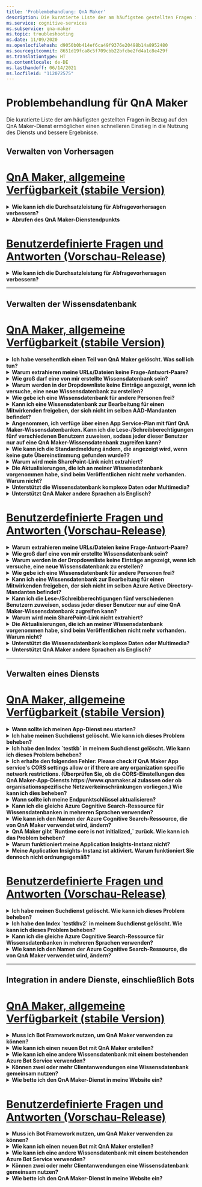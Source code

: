 ```yaml
---
title: 'Problembehandlung: QnA Maker'
description: Die kuratierte Liste der am häufigsten gestellten Fragen in Bezug auf den QnA Maker-Dienst ermöglichen einen schnelleren Einstieg in die Nutzung des Diensts und bessere Ergebnisse.
ms.service: cognitive-services
ms.subservice: qna-maker
ms.topic: troubleshooting
ms.date: 11/09/2020
ms.openlocfilehash: d9050b0b414ef6ca49f9376e20498b14a8952480
ms.sourcegitcommit: 8651d19fca8c5f709cbb22bfcbe2fd4a1c8e429f
ms.translationtype: HT
ms.contentlocale: de-DE
ms.lasthandoff: 06/14/2021
ms.locfileid: "112072575"
---
```

# <a name="troubleshooting-for-qna-maker"></a>Problembehandlung für QnA Maker

Die kuratierte Liste der am häufigsten gestellten Fragen in Bezug auf den QnA Maker-Dienst ermöglichen einen schnelleren Einstieg in die Nutzung des Diensts und bessere Ergebnisse.

<a name="how-to-get-the-qnamaker-service-hostname"></a>

## <a name="manage-predictions"></a>Verwalten von Vorhersagen

# <a name="qna-maker-ga-stable-release"></a>[QnA Maker, allgemeine Verfügbarkeit (stabile Version)](#tab/v1)

<details>
<summary><b>Wie kann ich die Durchsatzleistung für Abfragevorhersagen verbessern?</b></summary>

**Antwort:** Probleme bei der Durchsatzleistung weisen darauf hin, dass Sie sowohl für Ihren App-Dienst als auch für die Cognitive Search-Instsanz zentral hochskalieren müssen. Fügen Sie Ihrer Cognitive Search-Instanz ggf. ein Replikat hinzu, um die Leistung zu verbessern.

[Hier](Concepts/azure-resources.md) finden Sie weitere Informationen zu Tarifen.
</details>

<details>
<summary><b>Abrufen des QnA Maker-Dienstendpunkts</b></summary>

**Antwort:** Der QnA Maker-Dienstendpunkt ist beim Debuggen hilfreich, wenn Sie sich an den QnA Maker-Support oder UserVoice wenden. Der Endpunkt ist eine URL mit folgendem Format: `https://your-resource-name.azurewebsites.net`.

1. Wechseln Sie im [Azure-Portal](https://portal.azure.com) zu Ihrem QnA Maker-Dienst (Ressourcengruppe).

    ![QnA Maker-Ressourcengruppe im Azure-Portal](./media/qnamaker-how-to-troubleshoot/qnamaker-azure-resourcegroup.png)

1. Wählen Sie die der QnA Maker-Ressource zugeordnete App Service-Instanz aus. Normalerweise sind die Namen identisch.

     ![Auswählen von QnA Maker App Service](./media/qnamaker-how-to-troubleshoot/qnamaker-azure-appservice.png)

1. Sie finden die Endpunkt-URL im Abschnitt „Übersicht“.

    ![QnA Maker-Endpunkt](./media/qnamaker-how-to-troubleshoot/qnamaker-azure-gethostname.png)

</details>

# <a name="custom-question-answering-preview-release"></a>[Benutzerdefinierte Fragen und Antworten (Vorschau-Release)](#tab/v2)

<details>
<summary><b>Wie kann ich die Durchsatzleistung für Abfragevorhersagen verbessern?</b></summary>

**Antwort:** Probleme bei der Durchsatzleistung weisen darauf hin, dass Sie Ihre Cognitive Search-Instanz hochskalieren müssen. Fügen Sie Ihrer Cognitive Search-Instanz ggf. ein Replikat hinzu, um die Leistung zu verbessern.

[Hier](Concepts/azure-resources.md) finden Sie weitere Informationen zu Tarifen.
</details>

---

## <a name="manage-the-knowledge-base"></a>Verwalten der Wissensdatenbank

# <a name="qna-maker-ga-stable-release"></a>[QnA Maker, allgemeine Verfügbarkeit (stabile Version)](#tab/v1)

<details>
<summary><b>Ich habe versehentlich einen Teil von QnA Maker gelöscht. Was soll ich tun?</b></summary>

**Antwort:** Löschen Sie keine der Azure-Dienste, die zusammen mit der QnA Maker-Ressource erstellt wurden, wie Search oder Web-App. Diese sind erforderlich, damit QnA Maker funktioniert. Wenn Sie einen dieser Dienste löschen, funktioniert QnA Maker nicht mehr richtig.

Alle Löschvorgänge sind endgültig, dazu gehört auch das Löschen von Frage/Antwort-Paaren, Dateien, URLs, benutzerdefinierten Fragen und Antworten, Wissensdatenbanken oder Azure-Ressourcen. Stellen Sie sicher, dass Sie Ihre Wissensdatenbank von der Seite **Einstellungen** exportieren, bevor Sie Teile der Wissensdatenbank löschen.

</details>

<details>
<summary><b>Warum extrahieren meine URLs/Dateien keine Frage-Antwort-Paare?</b></summary>

**Antwort:** Es ist möglich, dass QnA Maker einige Frage-und-Antwort-Inhalte (Question and Answer, QnA) aus gültigen FAQ-URLs nicht automatisch extrahieren kann. In solchen Fällen können Sie den QnA-Inhalt in eine TXT-Datei einfügen und prüfen, ob das Tool diesen Inhalt erfassen kann. Alternativ dazu können Sie Ihrer Wissensdatenbank über das [QnA Maker-Portal](https://qnamaker.ai) redaktionell Inhalte hinzufügen.

</details>

<details>
<summary><b>Wie groß darf eine von mir erstellte Wissensdatenbank sein?</b></summary>

**Antwort:** Die Größe der Wissensdatenbank hängt von der beim Erstellen des QnA Maker-Diensts ausgewählten SKU für Azure Search ab. Ausführlichere Informationen finden Sie [hier](./concepts/azure-resources.md).

</details>

<details>
<summary><b>Warum werden in der Dropdownliste keine Einträge angezeigt, wenn ich versuche, eine neue Wissensdatenbank zu erstellen?</b></summary>

**Antwort:** Sie haben noch keine QnA Maker-Dienste in Azure erstellt. Klicken Sie [hier](./How-To/set-up-qnamaker-service-azure.md), um zu erfahren, wie das funktioniert.

</details>

<details>
<summary><b>Wie gebe ich eine Wissensdatenbank für andere Personen frei?</b></summary>

**Antwort:** Die Freigabe erfolgt auf der Ebene eines QnA Maker-Diensts, was bedeutet, dass alle Wissensdatenbanken in diesem Dienst freigegeben werden. [Hier](./index.yml) finden Sie Informationen zum Zusammenarbeiten an einer Wissensdatenbank.

</details>

<details>
<summary><b>Kann ich eine Wissensdatenbank zur Bearbeitung für einen Mitwirkenden freigeben, der sich nicht im selben AAD-Mandanten befindet?</b></summary>

**Antwort:** Die Freigabe basiert auf der rollenbasierten Zugriffssteuerung von Azure (Azure RBAC). Wenn Sie _jede_ Ressource in Azure für einen anderen Benutzer freigeben können, können Sie auch QnA Maker freigeben.

</details>

<details>
<summary><b>Angenommen, ich verfüge über einen App Service-Plan mit fünf QnA Maker-Wissensdatenbanken. Kann ich die Lese-/Schreibberechtigungen fünf verschiedenen Benutzern zuweisen, sodass jeder dieser Benutzer nur auf eine QnA Maker-Wissensdatenbank zugreifen kann?</b></summary>

**Antwort:** Sie können den gesamten QnA Maker-Dienst freigeben, nicht aber einzelne Wissensdatenbanken.

</details>

<details>
<summary><b>Wie kann ich die Standardmeldung ändern, die angezeigt wird, wenn keine gute Übereinstimmung gefunden wurde??</b></summary>

**Antwort:** Die Standardmeldung ist Teil der Einstellungen in Ihrem App-Dienst.
- Wechseln Sie im Azure-Portal zu Ihrer App Service-Ressource.

![QnA Maker-App-Dienst](./media/qnamaker-faq/qnamaker-resource-list-appservice.png)
- Klicken Sie auf die Option **Einstellungen**.

![Einstellungen des QnA Maker-App-Diensts](./media/qnamaker-faq/qnamaker-appservice-settings.png)
- Ändern Sie den Wert der Einstellung **DefaultAnswer**.
- Starten Sie Ihren App-Dienst neu.

![QnA Maker-App-Dienst neu starten](./media/qnamaker-faq/qnamaker-appservice-restart.png)


</details>

<details>
<summary><b>Warum wird mein SharePoint-Link nicht extrahiert?</b></summary>

**Antwort:** Weitere Informationen finden Sie unter [Speicherorte von Datenquellen](./concepts/data-sources-and-content.md#data-source-locations).

</details>

<details>
<summary><b>Die Aktualisierungen, die ich an meiner Wissensdatenbank vorgenommen habe, sind beim Veröffentlichen nicht mehr vorhanden. Warum nicht?</b></summary>

**Antwort:** Jeder Bearbeitungsvorgang, sei es eine Tabellenaktualisierung, ein Test oder eine Änderung der Einstellungen, muss gespeichert werden, bevor die Veröffentlichung erfolgen kann. Klicken Sie nach jedem Bearbeitungsvorgang unbedingt auf die Schaltfläche **Speichern und Trainieren**.

</details>

<details>
<summary><b>Unterstützt die Wissensdatenbank komplexe Daten oder Multimedia?</b></summary>

**Antwort:**

#### <a name="multimedia-auto-extraction-for-files-and-urls"></a>Automatische Multimediaextraktion für Dateien und URLs

* URLs: eingeschränkte Konvertierungsfunktionen von HTML zu Markdown
* Dateien: nicht unterstützt

#### <a name="answer-text-in-markdown"></a>Antworttext in Markdown
Wenn die QnA-Paare in der Wissensdatenbank hinzugefügt wurden, können Sie den Markdowntext einer Antwort bearbeiten, um Links zu Medien einzufügen, die über öffentliche URLs verfügbar sind.


</details>

<details>
<summary><b>Unterstützt QnA Maker andere Sprachen als Englisch?</b></summary>

**Antwort:** Weitere Informationen hierzu finden Sie unter [Unterstützte Sprachen](./overview/language-support.md).

Wenn Sie über Inhalte in verschiedenen Sprachen verfügen, stellen Sie sicher, dass Sie für jede Sprache einen separaten Dienst erstellen.

</details>

# <a name="custom-question-answering-preview-release"></a>[Benutzerdefinierte Fragen und Antworten (Vorschau-Release)](#tab/v2)

<details>
<summary><b>Warum extrahieren meine URLs/Dateien keine Frage-Antwort-Paare?</b></summary>

**Antwort:** Es ist möglich, dass QnA Maker einige Frage-und-Antwort-Inhalte (Question and Answer, QnA) aus gültigen FAQ-URLs nicht automatisch extrahieren kann. In solchen Fällen können Sie den QnA-Inhalt in eine TXT-Datei einfügen und prüfen, ob das Tool diesen Inhalt erfassen kann. Alternativ dazu können Sie Ihrer Wissensdatenbank über das [QnA Maker-Portal](https://qnamaker.ai) redaktionell Inhalte hinzufügen.

</details>

<details>
<summary><b>Wie groß darf eine von mir erstellte Wissensdatenbank sein?</b></summary>

**Antwort:** Die Größe der Wissensdatenbank hängt von der beim Erstellen des QnA Maker-Diensts ausgewählten SKU für Azure Search ab. Ausführlichere Informationen finden Sie [hier](./concepts/azure-resources.md).

</details>

<details>
<summary><b>Warum werden in der Dropdownliste keine Einträge angezeigt, wenn ich versuche, eine neue Wissensdatenbank zu erstellen?</b></summary>

**Antwort:** Sie haben noch keine QnA Maker-Dienste in Azure erstellt. Klicken Sie [hier](./How-To/set-up-qnamaker-service-azure.md), um zu erfahren, wie das funktioniert.

</details>

<details>
<summary><b>Wie gebe ich eine Wissensdatenbank für andere Personen frei?</b></summary>

**Antwort:** Die Freigabe erfolgt auf der Ebene eines QnA Maker-Diensts, was bedeutet, dass alle Wissensdatenbanken in diesem Dienst freigegeben werden. [Hier](./index.yml) finden Sie Informationen zum Zusammenarbeiten an einer Wissensdatenbank.

</details>

<details>
<summary><b>Kann ich eine Wissensdatenbank zur Bearbeitung für einen Mitwirkenden freigeben, der sich nicht im selben Azure Active Directory-Mandanten befindet?</b></summary>

**Antwort:** Die Freigabe basiert auf der rollenbasierten Zugriffssteuerung von Azure (Azure RBAC). Wenn Sie _jede_ Ressource in Azure für einen anderen Benutzer freigeben können, können Sie auch QnA Maker freigeben.

</details>

<details>
<summary><b>Kann ich die Lese-/Schreibberechtigungen fünf verschiedenen Benutzern zuweisen, sodass jeder dieser Benutzer nur auf eine QnA Maker-Wissensdatenbank zugreifen kann?</b></summary>

**Antwort:** Sie können den gesamten QnA Maker-Dienst freigeben, nicht aber einzelne Wissensdatenbanken.

</details>

<details>
<summary><b>Warum wird mein SharePoint-Link nicht extrahiert?</b></summary>

**Antwort:** Weitere Informationen finden Sie unter [Speicherorte von Datenquellen](./concepts/data-sources-and-content.md#data-source-locations).

</details>

<details>
<summary><b>Die Aktualisierungen, die ich an meiner Wissensdatenbank vorgenommen habe, sind beim Veröffentlichen nicht mehr vorhanden. Warum nicht?</b></summary>

**Antwort:** Jeder Bearbeitungsvorgang, sei es eine Tabellenaktualisierung, ein Test oder eine Änderung der Einstellungen, muss gespeichert werden, bevor die Veröffentlichung erfolgen kann. Klicken Sie nach jedem Bearbeitungsvorgang unbedingt auf die Schaltfläche **Speichern und Trainieren**.

</details>

<details>
<summary><b>Unterstützt die Wissensdatenbank komplexe Daten oder Multimedia?</b></summary>

**Antwort:**

#### <a name="multimedia-auto-extraction-for-files-and-urls"></a>Automatische Multimediaextraktion für Dateien und URLs

* URLs: eingeschränkte Konvertierungsfunktionen von HTML zu Markdown
* Dateien: nicht unterstützt

#### <a name="answer-text-in-markdown"></a>Antworttext in Markdown
Wenn die QnA-Paare in der Wissensdatenbank hinzugefügt wurden, können Sie den Markdowntext einer Antwort bearbeiten, um Links zu Medien einzufügen, die über öffentliche URLs verfügbar sind.


</details>

<details>
<summary><b>Unterstützt QnA Maker andere Sprachen als Englisch?</b></summary>

**Antwort:** Weitere Informationen hierzu finden Sie unter [Unterstützte Sprachen](./overview/language-support.md).

Wenn Sie über Inhalte in verschiedenen Sprachen verfügen, stellen Sie sicher, dass Sie für jede Sprache einen separaten Dienst erstellen.

</details>

---

## <a name="manage-service"></a>Verwalten eines Diensts

# <a name="qna-maker-ga-stable-release"></a>[QnA Maker, allgemeine Verfügbarkeit (stabile Version)](#tab/v1)

<details>
<summary><b>Wann sollte ich meinen App-Dienst neu starten?</b></summary>

**Antwort:** Aktualisieren Sie Ihren App-Dienst, wenn sich das Symbol „Vorsicht“ neben dem Versionswert für die Wissensdatenbank in der Tabelle **Endpunktschlüssel** auf der [Seite](https://www.qnamaker.ai/UserSettings) **Benutzereinstellungen** befindet.

</details>

<details>
<summary><b>Ich habe meinen Suchdienst gelöscht. Wie kann ich dieses Problem beheben?</b></summary>

**Antwort:** Wenn Sie einen Azure Cognitive Search-Index löschen, ist der Vorgang endgültig, weshalb der Index nicht wiederhergestellt werden kann.

</details>

<details>
<summary><b>Ich habe den Index `testkb` in meinem Suchdienst gelöscht. Wie kann ich dieses Problem beheben?</b></summary>

**Antwort**: Falls Sie den `testkb`-Index in Ihrem Suchdienst gelöscht haben, können Sie die Daten aus der zuletzt veröffentlichten Wissensdatenbank wiederherstellen. Verwenden Sie das Wiederherstellungstool [RestoreTestKBIndex](https://github.com/pchoudhari/QnAMakerBackupRestore/tree/master/RestoreTestKBFromProd), das auf GitHub verfügbar ist. 

</details>

<details>
<summary><b>Ich erhalte den folgenden Fehler: Please check if QnA Maker App service's CORS settings allow or if there are any organization specific network restrictions. (Überprüfen Sie, ob die CORS-Einstellungen des QnA Maker-App-Diensts https://www.qnamaker.ai zulassen oder ob organisationsspezifische Netzwerkeinschränkungen vorliegen.) Wie kann ich dies beheben?</b></summary>

**Antwort**: Aktualisieren Sie im API-Abschnitt des Blatts „App Service“ die CORS-Einstellung auf * oder „https://www.qnamaker.ai“. Lässt sich das Problem dadurch nicht beheben, überprüfen Sie, ob organisationsspezifische Einschränkungen gelten.

</details>

<details>
<summary><b>Wann sollte ich meine Endpunktschlüssel aktualisieren?</b></summary>

**Antwort:** Aktualisieren Sie Ihre Endpunktschlüssel, wenn Sie den Verdacht hegen, dass sie gestohlen oder ausgespäht wurden.

</details>

<details>
<summary><b>Kann ich die gleiche Azure Cognitive Search-Ressource für Wissensdatenbanken in mehreren Sprachen verwenden?</b></summary>

**Antwort:** Um mehrere Wissensdatenbanken und mehrere Sprachen zu nutzen, müssen Benutzer eine QnA Maker-Ressource für jede Sprache erstellen. Dadurch wird ein separater Azure Search-Dienst pro Sprache erstellt. Das Kombinieren von Wissensdatenbanken verschiedener Sprachen in einem einzelnen Azure Search-Dienst führt zur einer niedrigeren Relevanz der Ergebnisse.

</details>

<details>
<summary><b>Wie kann ich den Namen der Azure Cognitive Search-Ressource, die von QnA Maker verwendet wird, ändern?</b></summary>

**Antwort:** Der Name der Azure Cognitive Search-Ressource ist der Name der QnA Maker-Ressource, an den einige zufällige Buchstaben angefügt sind. Dadurch wird es schwierig, mehrere Search-Ressourcen für QnA Maker zu unterscheiden. Erstellen Sie einen separaten Azure Cognitive Search-Dienst (benennen Sie ihn nach Belieben), und verbinden Sie ihn mit Ihrem QnA-Dienst. Die Schritte dafür sind ähnlich wie bei einem [Upgrade von Azure Search](How-To/set-up-qnamaker-service-azure.md#upgrade-the-azure-cognitive-search-service).

</details>

<details>
<summary><b>QnA Maker gibt `Runtime core is not initialized,` zurück. Wie kann ich das Problem beheben?</b></summary>

**Antwort:** Der Speicherplatz für Ihren App-Dienst ist möglicherweise voll. Schritte zum Bereinigen des Speicherplatzes:

1. Wählen Sie im [Azure-Portal](https://portal.azure.com) den App-Dienst für QnA Maker aus, und beenden Sie dann den Dienst.
1. Wählen Sie, während Sie sich noch im App-Dienst befinden, **Entwicklungstools**, **Erweiterte Tools** und dann **Starten** aus. Dadurch wird ein neues Browserfenster geöffnet.
1. Wählen **Debugging-Konsole** und dann **CMD** aus, um ein Befehlszeilentool zu öffnen.
1. Navigieren Sie zum Verzeichnis _site/wwwroot/Data/QnAMaker/_ .
1. Entfernen Sie jeden Ordner, dessen Name mit `rd` beginnt.

    Folgende Elemente dürfen Sie **nicht löschen**:

    * Datei „KbIdToRankerMappings.txt
    * Datei „EndpointSettings.json“
    * Ordner „EndpointKeys“

1. Starten Sie den App-Dienst.
1. Greifen Sie auf Ihre Wissensdatenbank zu, um zu überprüfen, ob sie nun funktioniert.

</details>
<details>
<summary><b>Warum funktioniert meine Application Insights-Instanz nicht?</b></summary>

**Antwort:** Führen Sie eine Gegenprüfung mithilfe der unten stehenden Schritte durch, um das Problem zu beheben:

1. Der Parameter „UserAppInsightsKey“ unter App Service > Einstellungsgruppe > Anwendungseinstellungen > Name ist ordnungsgemäß konfiguriert und auf die entsprechende GUID der Registerkarte „Übersicht“ in Application Insights („Instrumentierungsschlüssel“) festgelegt. 

1. Überprüfen Sie unter App Service > Einstellungsgruppe > Abschnitt „Application Insights“, ob Application Insights aktiviert und mit der entsprechenden Application Insights-Ressource verknüpft ist.

</details>

<details>
<summary><b>Meine Application Insights-Instanz ist aktiviert. Warum funktioniert Sie dennoch nicht ordnungsgemäß?</b></summary>

**Antwort:** Führen Sie die folgenden Schritte aus: 

1.  Kopieren Sie den Wert des APPINSIGHTS_INSTRUMENTATIONKEY-Namens, und fügen Sie ihn als UserAppInsightsKey-Name ein. Falls dort bereits ein Wert vorhanden ist, überschreiben Sie ihn. 

1.  Wenn der UserAppInsightsKey-Schlüssel in den App-Einstellungen nicht vorhanden ist, fügen Sie einen neuen Schlüssel mit diesem Namen hinzu, und kopieren Sie den Wert.

1.  Speichern Sie den Wert. Dadurch wird App Service automatisch neu gestartet. Das Problem sollte dadurch behoben werden. 

</details>

# <a name="custom-question-answering-preview-release"></a>[Benutzerdefinierte Fragen und Antworten (Vorschau-Release)](#tab/v2)


<details>
<summary><b>Ich habe meinen Suchdienst gelöscht. Wie kann ich dieses Problem beheben?</b></summary>

**Antwort:** Wenn Sie einen Azure Cognitive Search-Index löschen, ist der Vorgang endgültig, weshalb der Index nicht wiederhergestellt werden kann.

</details>

<details>
<summary><b>Ich habe den Index `testkbv2` in meinem Suchdienst gelöscht. Wie kann ich dieses Problem beheben?</b></summary>

**Antwort**: Falls Sie den `testkbv2`-Index in Ihrem Suchdienst gelöscht haben, können Sie die Daten aus der zuletzt veröffentlichten Wissensdatenbank wiederherstellen. Verwenden Sie das Wiederherstellungstool [RestoreTestKBIndex](https://github.com/pchoudhari/QnAMakerBackupRestore/tree/master/RestoreTestKBFromProd), das auf GitHub verfügbar ist. 

</details>

<details>
<summary><b>Kann ich die gleiche Azure Cognitive Search-Ressource für Wissensdatenbanken in mehreren Sprachen verwenden?</b></summary>

**Antwort:** Um mehrere Wissensdatenbanken und mehrere Sprachen zu nutzen, müssen Benutzer eine QnA Maker-Ressource für jede Sprache erstellen. Dadurch wird ein separater Azure Search-Dienst pro Sprache erstellt. Das Kombinieren von Wissensdatenbanken verschiedener Sprachen in einem einzelnen Azure Search-Dienst führt zur einer niedrigeren Relevanz der Ergebnisse.

</details>

<details>
<summary><b>Wie kann ich den Namen der Azure Cognitive Search-Ressource, die von QnA Maker verwendet wird, ändern?</b></summary>

**Antwort:** Der Name der Azure Cognitive Search-Ressource ist der Name der QnA Maker-Ressource, an den einige zufällige Buchstaben angefügt sind. Dadurch wird es schwierig, mehrere Search-Ressourcen für QnA Maker zu unterscheiden. Erstellen Sie einen separaten Azure Cognitive Search-Dienst (benennen Sie ihn nach Belieben), und verbinden Sie ihn mit Ihrem QnA-Dienst. Die Schritte dafür sind ähnlich wie bei einem [Upgrade von Azure Search](How-To/set-up-qnamaker-service-azure.md#upgrade-the-azure-cognitive-search-service).

</details>

---

## <a name="integrate-with-other-services-including-bots"></a>Integration in andere Dienste, einschließlich Bots

# <a name="qna-maker-ga-stable-release"></a>[QnA Maker, allgemeine Verfügbarkeit (stabile Version)](#tab/v1)

<details>
<summary><b>Muss ich Bot Framework nutzen, um QnA Maker verwenden zu können?</b></summary>

**Antwort:** Nein. Sie müssen [Bot Framework](https://github.com/Microsoft/botbuilder-dotnet) nicht in Verbindung mit QnA Maker verwenden. QnA Maker wird jedoch als eine von mehreren Vorlagen in [Azure Bot Service](/azure/bot-service/) angeboten. Bot Service ermöglicht die schnelle, intelligente Botentwicklung über Microsoft Bot Framework und wird in einer serverlosen Umgebung ausgeführt.

</details>

<details>
<summary><b>Wie kann ich einen neuen Bot mit QnA Maker erstellen?</b></summary>

**Antwort:** Folgen Sie den Anweisungen in [dieser](./Quickstarts/create-publish-knowledge-base.md) Dokumentation, um Ihren Bot mit Azure Bot Service zu erstellen.

</details>

<details>
<summary><b>Wie kann ich eine andere Wissensdatenbank mit einem bestehenden Azure Bot Service verwenden?</b></summary>

**Antwort:** Sie benötigen die folgenden Informationen über Ihre Wissensdatenbank:

* Wissensdatenbank-ID
* Sie finden den benutzerdefinierten Unterdomänennamen des veröffentlichten Endpunkts der Wissensdatenbank, der auch als `host` bezeichnet wird, nach der Veröffentlichung auf der Seite **Einstellungen**.
* Der Schlüssel des veröffentlichten Endpunkts der Wissensdatenbank – befindet sich nach der Veröffentlichung auf der Seite **Einstellungen**.

Wechseln Sie mit diesen Informationen zum App Service Ihres Bot im Azure-Portal. Ändern Sie unter **Einstellungen -> Konfiguration -> Anwendungseinstellungen** diese Werte.

Der Endpunktschlüssel der Wissensdatenbank ist im ABS-Dienst mit `QnAAuthkey` gekennzeichnet.

</details>

<details>
<summary><b>Können zwei oder mehr Clientanwendungen eine Wissensdatenbank gemeinsam nutzen?</b></summary>

**Antwort:** Ja, die Wissensdatenbank kann von beliebig vielen Clients abgefragt werden. Wenn die Antwort der Wissensdatenbank langsam zu sein scheint oder einen Timeout aufweist, sollten Sie eine Aktualisierung des Diensttarifs für den mit der Wissensdatenbank verbundenen App Service in Betracht ziehen.

</details>

<details>
<summary><b>Wie bette ich den QnA Maker-Dienst in meine Website ein?</b></summary>

**Antwort:** Führen Sie die folgenden Schritte aus, um den QnA Maker-Dienst als Webchat-Steuerelement in Ihre Website einzubetten:

1. Erstellen Sie Ihren FAQ-Bot, indem Sie den [hier](./Quickstarts/create-publish-knowledge-base.md) angegebenen Anweisungen folgen.
2. Aktivieren Sie den Webchat, indem Sie die [hier](/azure/bot-service/bot-service-channel-connect-webchat) aufgeführten Schritte ausführen.

</details>

# <a name="custom-question-answering-preview-release"></a>[Benutzerdefinierte Fragen und Antworten (Vorschau-Release)](#tab/v2)


<details>
<summary><b>Muss ich Bot Framework nutzen, um QnA Maker verwenden zu können?</b></summary>

**Antwort:** Nein. Sie müssen [Bot Framework](https://github.com/Microsoft/botbuilder-dotnet) nicht in Verbindung mit QnA Maker verwenden. QnA Maker wird jedoch als eine von mehreren Vorlagen in [Azure Bot Service](/azure/bot-service/) angeboten. Bot Service ermöglicht die schnelle, intelligente Botentwicklung über Microsoft Bot Framework und wird in einer serverlosen Umgebung ausgeführt.

</details>

<details>
<summary><b>Wie kann ich einen neuen Bot mit QnA Maker erstellen?</b></summary>

**Antwort:** Folgen Sie den Anweisungen in [dieser](./Quickstarts/create-publish-knowledge-base.md) Dokumentation, um Ihren Bot mit Azure Bot Service zu erstellen.

</details>

<details>
<summary><b>Wie kann ich eine andere Wissensdatenbank mit einem bestehenden Azure Bot Service verwenden?</b></summary>

**Antwort:** Sie benötigen die folgenden Informationen über Ihre Wissensdatenbank:

* Wissensdatenbank-ID
* Sie finden den benutzerdefinierten Unterdomänennamen des veröffentlichten Endpunkts der Wissensdatenbank, der auch als `host` bezeichnet wird, nach der Veröffentlichung auf der Seite **Einstellungen**.
* Der Schlüssel des veröffentlichten Endpunkts der Wissensdatenbank – befindet sich nach der Veröffentlichung auf der Seite **Einstellungen**.

Wechseln Sie mit diesen Informationen zum App Service Ihres Bot im Azure-Portal. Ändern Sie unter **Einstellungen -> Konfiguration -> Anwendungseinstellungen** diese Werte.

Der Endpunktschlüssel der Wissensdatenbank ist im ABS-Dienst mit `QnAAuthkey` gekennzeichnet.

</details>

<details>
<summary><b>Können zwei oder mehr Clientanwendungen eine Wissensdatenbank gemeinsam nutzen?</b></summary>

**Antwort:** Ja, die Wissensdatenbank kann von beliebig vielen Clients abgefragt werden. Wenn die Antwort der Wissensdatenbank langsam zu sein scheint oder einen Timeout aufweist, sollten Sie eine Aktualisierung des Diensttarifs für den mit der Wissensdatenbank verbundenen App Service in Betracht ziehen.

</details>

<details>
<summary><b>Wie bette ich den QnA Maker-Dienst in meine Website ein?</b></summary>

**Antwort:** Führen Sie die folgenden Schritte aus, um den QnA Maker-Dienst als Webchat-Steuerelement in Ihre Website einzubetten:

1. Erstellen Sie Ihren FAQ-Bot, indem Sie den [hier](./Quickstarts/create-publish-knowledge-base.md) angegebenen Anweisungen folgen.
2. Aktivieren Sie den Webchat, indem Sie die [hier](/azure/bot-service/bot-service-channel-connect-webchat) aufgeführten Schritte ausführen.

---

## <a name="data-storage"></a>Datenspeicher

# <a name="qna-maker-ga-stable-release"></a>[QnA Maker, allgemeine Verfügbarkeit (stabile Version)](#tab/v1)

<details>
<summary><b>Welche Daten werden gespeichert, und wo werden sie gespeichert?</b></summary>

**Antwort:**

Als Sie den QnA Maker-Dienst erstellt haben, haben Sie eine Azure-Region ausgewählt. Ihre Wissensdatenbanken und Protokolldateien werden in dieser Region gespeichert.

</details>

# <a name="custom-question-answering-preview-release"></a>[Benutzerdefinierte Fragen und Antworten (Vorschau-Release)](#tab/v2)

<details>
<summary><b>Welche Daten werden gespeichert, und wo werden sie gespeichert?</b></summary>

**Antwort:**

Als Sie den QnA Maker-Dienst erstellt haben, haben Sie eine Azure-Region ausgewählt. Ihre Wissensdatenbanken und Protokolldateien werden in dieser Region gespeichert.

</details>

---

